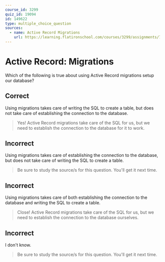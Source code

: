 ```yaml
---
course_id: 3299
quiz_id: 19094
id: 149622
type: multiple_choice_question
sources:
  - name: Active Record Migrations
    url: https://learning.flatironschool.com/courses/3299/assignments/74082
---
```


# Active Record: Migrations

Which of the following is true about using Active Record migrations setup our
database?

## Correct

Using migrations takes care of writing the SQL to create a table, but does not
take care of establishing the connection to the database.

> Yes! Active Record migrations take care of the SQL for us, but we need to
> establish the connection to the database for it to work.

## Incorrect

Using migrations takes care of establishing the connection to the database, but
does not take care of writing the SQL to create a table.

> Be sure to study the source/s for this question. You'll get it next time.

## Incorrect

Using migrations takes care of both establishing the connection to the database
and writing the SQL to create a table.

> Close! Active Record migrations take care of the SQL for us, but we need to
> establish the connection to the database ourselves.

## Incorrect

I don't know.

> Be sure to study the source/s for this question. You'll get it next time.
